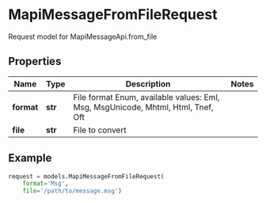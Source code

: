 # MapiMessageFromFileRequest

Request model for MapiMessageApi.from_file

## Properties

Name | Type | Description | Notes
---- | ---- | ----------- | -----
**format** |**str** |File format Enum, available values: Eml, Msg, MsgUnicode, Mhtml, Html, Tnef, Oft |
**file** |**str** |File to convert |

## Example
```python
request = models.MapiMessageFromFileRequest(
    format='Msg',
    file='/path/to/message.msg')
```
